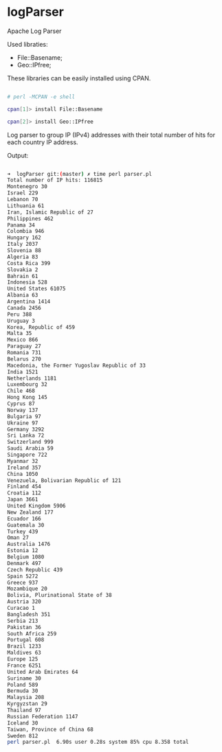 # logParser
Apache Log Parser

Used libraties:
* File::Basename;
* Geo::IPfree;

These libraries can be easily installed using CPAN.

```bash

# perl -MCPAN -e shell

cpan[1]> install File::Basename

cpan[2]> install Geo::IPfree

```

Log parser to group IP (IPv4) addresses with their total number of hits for each country IP address.

Output:

```bash

➜  logParser git:(master) ✗ time perl parser.pl
Total number of IP hits: 116815
Montenegro 30
Israel 229
Lebanon 70
Lithuania 61
Iran, Islamic Republic of 27
Philippines 462
Panama 34
Colombia 946
Hungary 162
Italy 2037
Slovenia 88
Algeria 83
Costa Rica 399
Slovakia 2
Bahrain 61
Indonesia 528
United States 61075
Albania 63
Argentina 1414
Canada 2456
Peru 388
Uruguay 3
Korea, Republic of 459
Malta 35
Mexico 866
Paraguay 27
Romania 731
Belarus 270
Macedonia, the Former Yugoslav Republic of 33
India 1521
Netherlands 1181
Luxembourg 32
Chile 468
Hong Kong 145
Cyprus 87
Norway 137
Bulgaria 97
Ukraine 97
Germany 3292
Sri Lanka 72
Switzerland 999
Saudi Arabia 59
Singapore 722
Myanmar 32
Ireland 357
China 1050
Venezuela, Bolivarian Republic of 121
Finland 454
Croatia 112
Japan 3661
United Kingdom 5906
New Zealand 177
Ecuador 166
Guatemala 30
Turkey 439
Oman 27
Australia 1476
Estonia 12
Belgium 1080
Denmark 497
Czech Republic 439
Spain 5272
Greece 937
Mozambique 20
Bolivia, Plurinational State of 38
Austria 320
Curacao 1
Bangladesh 351
Serbia 213
Pakistan 36
South Africa 259
Portugal 608
Brazil 1233
Maldives 63
Europe 125
France 6251
United Arab Emirates 64
Suriname 30
Poland 589
Bermuda 30
Malaysia 208
Kyrgyzstan 29
Thailand 97
Russian Federation 1147
Iceland 30
Taiwan, Province of China 68
Sweden 812
perl parser.pl  6.90s user 0.28s system 85% cpu 8.358 total

```

